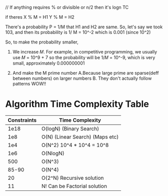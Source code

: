 // If anything requires % or divisible or n/2 then it's logn TC

if theres
X % M = H1
Y % M = H2

There's a probability P = 1/M that H1 and H2 are same. So, let's say we took 103, and then its probability is 1/ M = 10^-2 which is 0.001 (since 10^2)

So, to make the probability smaller,

1. We increase 𝑀.
   For example, in competitive programming, we usually use 𝑀 = 10^9 + 7 so the probability will be 1/𝑀 = 10^-9, which is very small, approximately 0.000000001

2. And make the M prime number
   A.Because large prime are sparse(deff between numbers) on larger numbers
   B. They don't actually follow patterns WOW!!

# Algorithm Time Complexity Table

| Constraints | Time Complexity                 |
| ----------- | ------------------------------- |
| 1e18        | O(logN) (Binary Search)         |
| 1e8         | O(N) (Linear Search) (Maps etc) |
| 1e4         | O(N^2) 10^4 \* 10^4 = 10^8      |
| 1e6         | O(NlogN)                        |
| 500         | O(N^3)                          |
| 85-90       | O(N^4)                          |
| 20          | O(2^N) Recursive solution       |
| 11          | N! Can be Factorial solution    |
